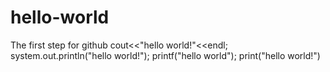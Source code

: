 # hello-world
The first step for github
cout<<"hello world!"<<endl;
system.out.println("hello world!");
printf("hello world");
print("hello world!")
